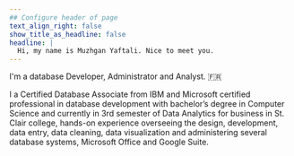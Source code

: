```yaml
---
## Configure header of page
text_align_right: false
show_title_as_headline: false
headline: |
  Hi, my name is Muzhgan Yaftali. Nice to meet you.
---
```


<!-- this is a subheadline -->
I'm a database Developer, Administrator and Analyst. :fr: 

I a Certified Database Associate from IBM and Microsoft certified professional in database development with bachelor’s degree in Computer Science and currently in 3rd semester of Data Analytics for business in St. Clair college, hands-on experience overseeing the design, development, data entry, data cleaning, data visualization and administering several database systems, Microsoft Office and Google Suite. 
